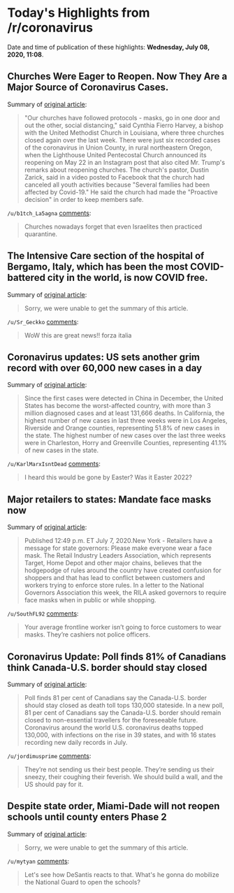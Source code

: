 # Today's Highlights from /r/coronavirus

Date and time of publication of these highlights: **Wednesday, July 08, 2020, 11:08**.

## Churches Were Eager to Reopen. Now They Are a Major Source of Coronavirus Cases.

Summary of [original article](https://www.nytimes.com/2020/07/08/us/coronavirus-churches-outbreaks.html):

> "Our churches have followed protocols - masks, go in one door and out the other, social distancing," said Cynthia Fierro Harvey, a bishop with the United Methodist Church in Louisiana, where three churches closed again over the last week. There were just six recorded cases of the coronavirus in Union County, in rural northeastern Oregon, when the Lighthouse United Pentecostal Church announced its reopening on May 22 in an Instagram post that also cited Mr. Trump's remarks about reopening churches. The church's pastor, Dustin Zarick, said in a video posted to Facebook that the church had canceled all youth activities because "Several families had been affected by Covid-19." He said the church had made the "Proactive decision" in order to keep members safe.

`/u/b1tch_La5agna` [comments](https://www.reddit.com/r/Coronavirus/comments/hnf6je/churches_were_eager_to_reopen_now_they_are_a/):

> Churches nowadays forget that even Israelites then practiced quarantine.

## The Intensive Care section of the hospital of Bergamo, Italy, which has been the most COVID-battered city in the world, is now COVID free.

Summary of [original article](https://www.ansa.it/sito/notizie/topnews/2020/07/08/intensiva-ospedale-bergamo-e-covid-free_75328b17-223d-466b-ad06-b43819ddf29a.html):

> Sorry, we were unable to get the summary of this article.

`/u/Sr_Geckko` [comments](https://www.reddit.com/r/Coronavirus/comments/hnjjkr/the_intensive_care_section_of_the_hospital_of/):

> WoW this are great news!! forza italia

## Coronavirus updates: US sets another grim record with over 60,000 new cases in a day

Summary of [original article](https://abcnews.go.com/Health/coronavirus-updates-us-sets-grim-record-60000-cases/story?id=71665532&cid=clicksource_4380645_2_heads_hero_live_hero_hed):

> Since the first cases were detected in China in December, the United States has become the worst-affected country, with more than 3 million diagnosed cases and at least 131,666 deaths. In California, the highest number of new cases in last three weeks were in Los Angeles, Riverside and Orange counties, representing 51.8% of new cases in the state. The highest number of new cases over the last three weeks were in Charleston, Horry and Greenville Counties, representing 41.1% of new cases in the state.

`/u/KarlMarxIsntDead` [comments](https://www.reddit.com/r/Coronavirus/comments/hnfotw/coronavirus_updates_us_sets_another_grim_record/):

> I heard this would be gone by Easter? Was it Easter 2022?

## Major retailers to states: Mandate face masks now

Summary of [original article](https://www.detroitnews.com/story/business/2020/07/07/major-retailers-states-mandate-face-masks-now/112092852/):

> Published 12:49 p.m. ET July 7, 2020.New York - Retailers have a message for state governors: Please make everyone wear a face mask. The Retail Industry Leaders Association, which represents Target, Home Depot and other major chains, believes that the hodgepodge of rules around the country have created confusion for shoppers and that has lead to conflict between customers and workers trying to enforce store rules. In a letter to the National Governors Association this week, the RILA asked governors to require face masks when in public or while shopping.

`/u/SouthFL92` [comments](https://www.reddit.com/r/Coronavirus/comments/hnhp0h/major_retailers_to_states_mandate_face_masks_now/):

> Your average frontline worker isn’t going to force customers to wear masks. They’re cashiers not police officers.

## Coronavirus Update: Poll finds 81% of Canadians think Canada-U.S. border should stay closed

Summary of [original article](https://www.theglobeandmail.com/canada/article-coronavirus-update-poll-finds-81-of-canadians-think-canada-us/):

> Poll finds 81 per cent of Canadians say the Canada-U.S. border should stay closed as death toll tops 130,000 stateside. In a new poll, 81 per cent of Canadians say the Canada-U.S. border should remain closed to non-essential travellers for the foreseeable future. Coronavirus around the world U.S. coronavirus deaths topped 130,000, with infections on the rise in 39 states, and with 16 states recording new daily records in July.

`/u/jordimusprime` [comments](https://www.reddit.com/r/Coronavirus/comments/hn64g3/coronavirus_update_poll_finds_81_of_canadians/):

> They’re not sending us their best people.  They’re sending us their sneezy, their coughing their feverish.  We should build a wall, and the US should pay for it.

## Despite state order, Miami-Dade will not reopen schools until county enters Phase 2

Summary of [original article](https://www.miamiherald.com/news/local/education/article244063802.html):

> Sorry, we were unable to get the summary of this article.

`/u/mytyan` [comments](https://www.reddit.com/r/Coronavirus/comments/hnhjj9/despite_state_order_miamidade_will_not_reopen/):

> Let's see how DeSantis reacts to that. What's he gonna do mobilize the National Guard to open the schools?


